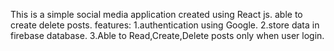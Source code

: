 This is a simple social media application created using React js. able to create delete posts.
features: 
    1.authentication using Google.
    2.store data in firebase database.
    3.Able to Read,Create,Delete posts only when user login.
